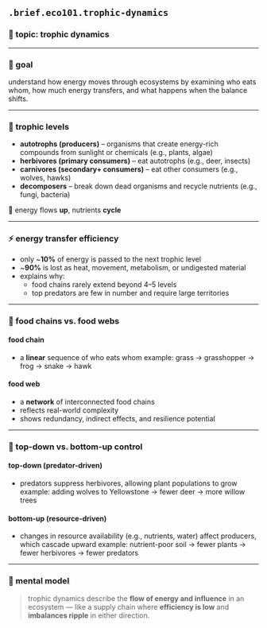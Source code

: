## `.brief.eco101.trophic-dynamics`

### 🧠 topic: trophic dynamics

---

### 🎯 goal
understand how energy moves through ecosystems by examining who eats whom, how much energy transfers, and what happens when the balance shifts.

---

### 🧭 trophic levels

- **autotrophs (producers)** – organisms that create energy-rich compounds from sunlight or chemicals (e.g., plants, algae)
- **herbivores (primary consumers)** – eat autotrophs (e.g., deer, insects)
- **carnivores (secondary+ consumers)** – eat other consumers (e.g., wolves, hawks)
- **decomposers** – break down dead organisms and recycle nutrients (e.g., fungi, bacteria)

🔄 energy flows **up**, nutrients **cycle**

---

### ⚡ energy transfer efficiency

- only ~**10%** of energy is passed to the next trophic level
- ~**90%** is lost as heat, movement, metabolism, or undigested material
- explains why:
  - food chains rarely extend beyond 4–5 levels
  - top predators are few in number and require large territories

---

### 🔗 food chains vs. food webs

#### **food chain**
- a **linear** sequence of who eats whom
  example: grass → grasshopper → frog → snake → hawk

#### **food web**
- a **network** of interconnected food chains
- reflects real-world complexity
- shows redundancy, indirect effects, and resilience potential

---

### 🔄 top-down vs. bottom-up control

#### **top-down (predator-driven)**
- predators suppress herbivores, allowing plant populations to grow
  example: adding wolves to Yellowstone → fewer deer → more willow trees

#### **bottom-up (resource-driven)**
- changes in resource availability (e.g., nutrients, water) affect producers, which cascade upward
  example: nutrient-poor soil → fewer plants → fewer herbivores → fewer predators

---

### 🔁 mental model
> trophic dynamics describe the **flow of energy and influence** in an ecosystem — like a supply chain where **efficiency is low** and **imbalances ripple** in either direction.
